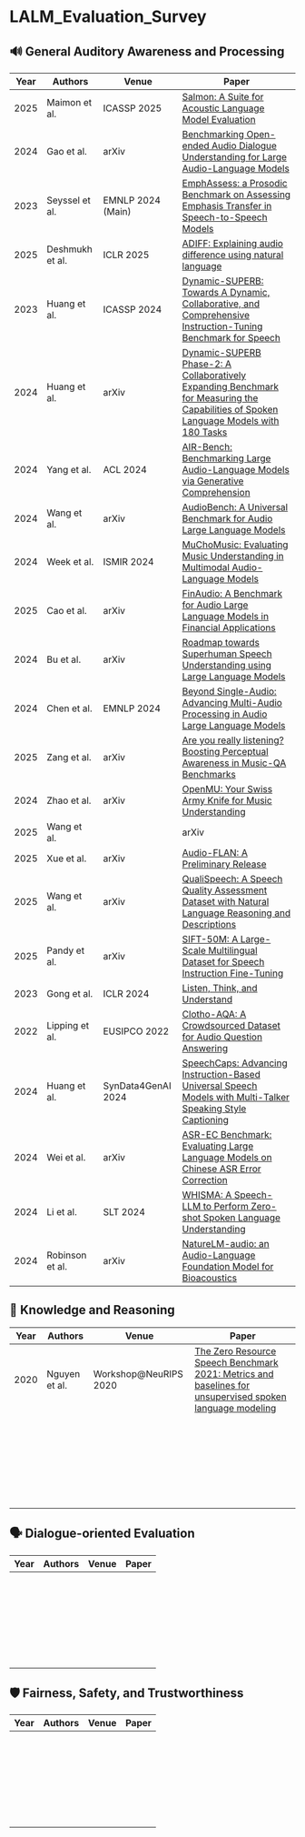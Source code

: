 # LALM_Evaluation_Survey

## 🔊 General Auditory Awareness and Processing 

| Year        | Authors                         | Venue     | Paper |
|--------------|------------------------------|----------|----------|
| 2025  |  Maimon et al.    | ICASSP 2025| [Salmon: A Suite for Acoustic Language Model Evaluation](https://arxiv.org/abs/2409.07437)|
|   2024       |    Gao et al.                      | arXiv    |  [Benchmarking Open-ended Audio Dialogue Understanding for Large Audio-Language Models](https://arxiv.org/abs/2412.05167) |
|   2023       |     Seyssel et al.                     |   EMNLP 2024 (Main)  |  [EmphAssess: a Prosodic Benchmark on Assessing Emphasis Transfer in Speech-to-Speech Models](https://arxiv.org/abs/2312.14069) |
|   2025       |       Deshmukh et al.                   |  ICLR 2025   |  [ADIFF: Explaining audio difference using natural language](https://arxiv.org/abs/2502.04476) |
|   2023       |       Huang et al.                   |  ICASSP 2024      | [Dynamic-SUPERB: Towards A Dynamic, Collaborative, and Comprehensive Instruction-Tuning Benchmark for Speech](https://arxiv.org/abs/2309.09510) |
|    2024      |      Huang et al.                     |      arXiv  | [Dynamic-SUPERB Phase-2: A Collaboratively Expanding Benchmark for Measuring the Capabilities of Spoken Language Models with 180 Tasks](https://arxiv.org/abs/2411.05361) |
|   2024       |      Yang et al.                    |  ACL 2024   |  [AIR-Bench: Benchmarking Large Audio-Language Models via Generative Comprehension](https://arxiv.org/abs/2402.07729) |
|   2024       |      Wang et al.                    |  arXiv   | [AudioBench: A Universal Benchmark for Audio Large Language Models](https://arxiv.org/abs/2406.16020)  |
|    2024      |       Week et al.                   |   ISMIR 2024     | [MuChoMusic: Evaluating Music Understanding in Multimodal Audio-Language Models](https://arxiv.org/abs/2408.01337) |
|   2025       |       Cao et al.                   |  arXiv   |  [FinAudio: A Benchmark for Audio Large Language Models in Financial Applications](https://arxiv.org/abs/2503.20990) |
|   2024       |      Bu et al.                    |  arXiv   | [Roadmap towards Superhuman Speech Understanding using Large Language Models](https://arxiv.org/abs/2410.13268)  |
|   2024 |       Chen et al.                    |  	EMNLP 2024   | [Beyond Single-Audio: Advancing Multi-Audio Processing in Audio Large Language Models](https://arxiv.org/abs/2409.18680)  |
|    2025      |  Zang et al.                        |   arXiv  |  [Are you really listening? Boosting Perceptual Awareness in Music-QA Benchmarks](https://arxiv.org/abs/2504.00369)|
|   2024       |    Zhao et al.                      |   arXiv  | [OpenMU: Your Swiss Army Knife for Music Understanding](https://arxiv.org/abs/2410.15573)  |
|   2025       |    Wang et al.                      |     | arXiv  | [Advancing Singlish Understanding: Bridging the Gap with Datasets and Multimodal Models](https://arxiv.org/abs/2501.01034)
|   2025       |        Xue et al.                  | arXiv    | [Audio-FLAN: A Preliminary Release](https://arxiv.org/abs/2502.16584)  | 
|   2025       |              Wang et al.            |    arXiv  | [QualiSpeech: A Speech Quality Assessment Dataset with Natural Language Reasoning and Descriptions](https://arxiv.org/abs/2503.20290)|
|  2025        |     Pandy et al.                     |  arXiv    | [SIFT-50M: A Large-Scale Multilingual Dataset for Speech Instruction Fine-Tuning](https://arxiv.org/abs/2504.09081)  |
|  2023        |     Gong et al.                     |   ICLR 2024   | [Listen, Think, and Understand](https://arxiv.org/abs/2305.10790)  |
|  2022        |     Lipping et al.                     |  EUSIPCO 2022   | [Clotho-AQA: A Crowdsourced Dataset for Audio Question Answering](https://arxiv.org/abs/2204.09634)  |
|   2024       |       Huang et al.                   |    SynData4GenAI 2024    | [SpeechCaps: Advancing Instruction-Based Universal Speech Models with Multi-Talker Speaking Style Captioning](https://arxiv.org/abs/2408.13891) |
|   2024  |      Wei et al.                    |  arXiv   |  [ASR-EC Benchmark: Evaluating Large Language Models on Chinese ASR Error Correction](https://arxiv.org/abs/2412.03075) |
|   2024 |      Li et al.                    |  SLT 2024    | [WHISMA: A Speech-LLM to Perform Zero-shot Spoken Language Understanding](https://arxiv.org/abs/2408.16423)  | 
|    2024      |      Robinson et al.                    |  arXiv   | [NatureLM-audio: an Audio-Language Foundation Model for Bioacoustics](https://arxiv.org/abs/2411.07186)   |

## 🧠 Knowledge and Reasoning

| Year        | Authors                         | Venue     | Paper |
|--------------|------------------------------|----------|----------|
|  2020    |   Nguyen et al.     |  Workshop@NeuRIPS 2020  |[The Zero Resource Speech Benchmark 2021: Metrics and baselines for unsupervised spoken language modeling](https://arxiv.org/abs/2011.11588)   |
|          |                          |     |   |
|          |                          |     |   |
|          |                          |     |   |
|          |                          |     |   |
|          |                          |     |   |
|          |                          |     |   |
|          |                          |     |   |
|          |                          |     |   |
|          |                          |     |   |
|          |                          |     |   |
|          |                          |     |   |
|          |                          |     |   |
|          |                          |     |   |
|          |                          |     |   |
|          |                          |     |   |
|          |                          |     |   |
|          |                          |     |   |
|          |                          |     |   |
|          |                          |     |   |
|          |                          |     |   |
|          |                          |     |   |
|          |                          |     |   |
|          |                          |     |   |
|          |                          |     |   |
|          |                          |     |   |
|          |                          |     |   |
|          |                          |     |   |

## 🗣️ Dialogue-oriented Evaluation 

| Year        | Authors                         | Venue     | Paper |
|--------------|------------------------------|----------|----------|
|          |                          |     |   |
|          |                          |     |   |
|          |                          |     |   |
|          |                          |     |   |
|          |                          |     |   |
|          |                          |     |   |
|          |                          |     |   |
|          |                          |     |   |
|          |                          |     |   |
|          |                          |     |   |
|          |                          |     |   |
|          |                          |     |   |
|          |                          |     |   |
|          |                          |     |   |
|          |                          |     |   |
|          |                          |     |   |
|          |                          |     |   |
|          |                          |     |   |
|          |                          |     |   |
|          |                          |     |   |
|          |                          |     |   |
|          |                          |     |   |
|          |                          |     |   |
|          |                          |     |   |
|          |                          |     |   |
|          |                          |     |   |
|          |                          |     |   |
|          |                          |     |   |


## 🛡️ Fairness, Safety, and Trustworthiness 

| Year        | Authors                         | Venue     | Paper |
|--------------|------------------------------|----------|----------|
|          |                          |     |   |
|          |                          |     |   |
|          |                          |     |   |
|          |                          |     |   |
|          |                          |     |   |
|          |                          |     |   |
|          |                          |     |   |
|          |                          |     |   |
|          |                          |     |   |
|          |                          |     |   |
|          |                          |     |   |
|          |                          |     |   |
|          |                          |     |   |
|          |                          |     |   |
|          |                          |     |   |
|          |                          |     |   |
|          |                          |     |   |
|          |                          |     |   |
|          |                          |     |   |
|          |                          |     |   |
|          |                          |     |   |
|          |                          |     |   |
|          |                          |     |   |
|          |                          |     |   |
|          |                          |     |   |
|          |                          |     |   |
|          |                          |     |   |
|          |                          |     |   |
